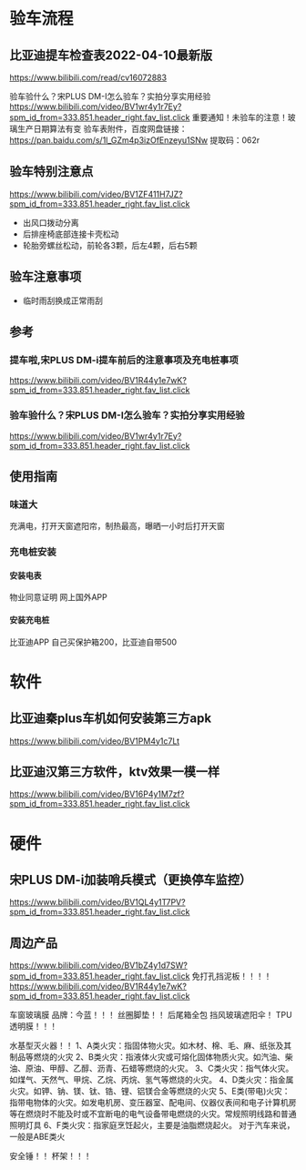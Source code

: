 
# 验车流程
## 比亚迪提车检查表2022-04-10最新版
https://www.bilibili.com/read/cv16072883

验车验什么？宋PLUS DM-I怎么验车？实拍分享实用经验
https://www.bilibili.com/video/BV1wr4y1r7Ey?spm_id_from=333.851.header_right.fav_list.click
重要通知！未验车的注意！玻璃生产日期算法有变
验车表附件，百度网盘链接：https://pan.baidu.com/s/1l_GZm4p3izOfEnzeyu1SNw 
提取码：062r

## 验车特别注意点
https://www.bilibili.com/video/BV1ZF411H7JZ?spm_id_from=333.851.header_right.fav_list.click
- 出风口拨动分离
- 后排座椅底部连接卡壳松动
- 轮胎旁螺丝松动，前轮各3颗，后左4颗，后右5颗


## 验车注意事项
- 临时雨刮换成正常雨刮

## 参考
### 提车啦,宋PLUS DM-i提车前后的注意事项及充电桩事项 
https://www.bilibili.com/video/BV1R44y1e7wK?spm_id_from=333.851.header_right.fav_list.click
### 验车验什么？宋PLUS DM-I怎么验车？实拍分享实用经验
https://www.bilibili.com/video/BV1wr4y1r7Ey?spm_id_from=333.851.header_right.fav_list.click

## 使用指南
### 味道大
充满电，打开天窗遮阳帘，制热最高，曝晒一小时后打开天窗
### 充电桩安装
#### 安装电表
物业同意证明
网上国外APP
#### 安装充电桩
比亚迪APP
自己买保护箱200，比亚迪自带500


# 软件
## 比亚迪秦plus车机如何安装第三方apk
https://www.bilibili.com/video/BV1PM4y1c7Lt
## 比亚迪汉第三方软件，ktv效果一模一样
https://www.bilibili.com/video/BV16P4y1M7zf?spm_id_from=333.851.header_right.fav_list.click


# 硬件
## 宋PLUS DM-i加装哨兵模式（更换停车监控）
https://www.bilibili.com/video/BV1QL4y1T7PV?spm_id_from=333.851.header_right.fav_list.click

## 周边产品
https://www.bilibili.com/video/BV1bZ4y1d7SW?spm_id_from=333.851.header_right.fav_list.click
免打孔挡泥板！！！！ https://www.bilibili.com/video/BV1R44y1e7wK?spm_id_from=333.851.header_right.fav_list.click

车窗玻璃膜 品牌：今蓝！！！
丝圈脚垫！！
后尾箱全包
挡风玻璃遮阳伞！
TPU透明膜！！！

水基型灭火器！！
1、A类火灾：指固体物火灾。如木材、棉、毛、麻、纸张及其制品等燃烧的火灾
2、B类火灾：指液体火灾或可熔化固体物质火灾。如汽油、柴油、原油、甲醇、乙醇、沥青、石蜡等燃烧的火灾。
3、C类火灾：指气体火灾。如煤气、天然气、甲烷、乙烷、丙烷、氢气等燃烧的火灾。
4、D类火灾：指金属火灾。如钾、钠、镁、钛、锆、锂、铝镁合金等燃烧的火灾
5、E类(带电)火灾：指带电物体的火灾。如发电机房、变压器室、配电间、仪器仪表间和电子计算机房等在燃烧时不能及时或不宜断电的电气设备带电燃烧的火灾。常规照明线路和普通照明灯具
6、F类火灾：指家庭烹饪起火，主要是油脂燃烧起火。
对于汽车来说，一般是ABE类火

安全锤！！
杯架！！！